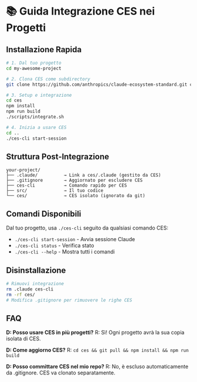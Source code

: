 # 📚 Guida Integrazione CES nei Progetti

## Installazione Rapida

```bash
# 1. Dal tuo progetto
cd my-awesome-project

# 2. Clona CES come subdirectory
git clone https://github.com/anthropics/claude-ecosystem-standard.git ces

# 3. Setup e integrazione
cd ces
npm install
npm run build
./scripts/integrate.sh

# 4. Inizia a usare CES
cd ..
./ces-cli start-session
```

## Struttura Post-Integrazione

```
your-project/
├── .claude/          → Link a ces/.claude (gestito da CES)
├── .gitignore        → Aggiornato per escludere CES
├── ces-cli           → Comando rapido per CES
├── src/              → Il tuo codice
└── ces/              → CES isolato (ignorato da git)
```

## Comandi Disponibili

Dal tuo progetto, usa `./ces-cli` seguito da qualsiasi comando CES:

- `./ces-cli start-session` - Avvia sessione Claude
- `./ces-cli status` - Verifica stato
- `./ces-cli --help` - Mostra tutti i comandi

## Disinstallazione

```bash
# Rimuovi integrazione
rm .claude ces-cli
rm -rf ces/
# Modifica .gitignore per rimuovere le righe CES
```

## FAQ

**D: Posso usare CES in più progetti?**
R: Sì! Ogni progetto avrà la sua copia isolata di CES.

**D: Come aggiorno CES?**
R: `cd ces && git pull && npm install && npm run build`

**D: Posso committare CES nel mio repo?**
R: No, è escluso automaticamente da .gitignore. CES va clonato separatamente.